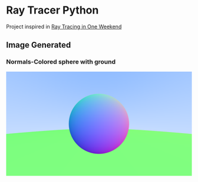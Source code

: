 # Ray Tracer Python

Project inspired in [Ray Tracing in One Weekend](https://raytracing.github.io/books/RayTracingInOneWeekend.html)

## Image Generated

### Normals-Colored sphere with ground
![Normals-Colored sphere with ground](https://github.com/Camilo-Camargo/ray-tracer-python/blob/main/render/image.png)

